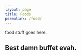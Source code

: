 ```yaml
---
layout: page
title: Foods
permalink: /food/
---
```

food stuff goes here.

<h2>Best damn buffet evah.</h2>
<img src="https://pbs.twimg.com/media/B8CSkncCMAElLyb.jpg" alt="">
